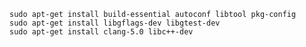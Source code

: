 
    sudo apt-get install build-essential autoconf libtool pkg-config
    sudo apt-get install libgflags-dev libgtest-dev
    sudo apt-get install clang-5.0 libc++-dev